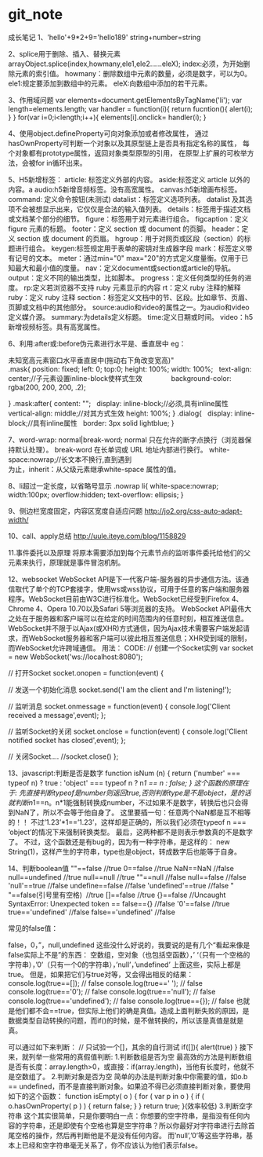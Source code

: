 # git_note
成长笔记
1、'hello'+9*2+9='hello189'
string+number=string

2、splice用于删除、插入、替换元素
arrayObject.splice(index,howmany,ele1,ele2......eleX);
index:必须，为开始删除元素的索引值。
howmany：删除数组中元素的数量，必须是数字，可以为0。
ele1:规定要添加到数组中的元素。
eleX:向数组中添加的若干元素。

3、作用域问题
var elements=document.getElementsByTagName('li');
    var length=elements.length;
    var handler = function(i){
        return fucntion(){
            alert(i);
        }
    }
    for(var i=0;i<length;i++){
        elements[i].onclick= handler(i);
 }
 
4、使用object.defineProperty可向对象添加或者修改属性，
通过hasOwnProperty可判断一个对象以及其原型链上是否具有指定名称的属性，
每个对象都有prototype属性，返回对象类型原型的引用，
在原型上扩展的可枚举方法，会被for in循环出来。

5、H5新增标签：
article: 标签定义外部的内容。
aside:标签定义 article 以外的内容。a
audio:h5新增音频标签。没有高宽属性。
canvas:h5新增画布标签。
command: 定义命令按钮(未测试)
datalist：标签定义选项列表。
datalist 及其选项不会被想显示出来，它仅仅是合法的输入值列表。
details：标签用于描述文档或文档某个部分的细节。
figure：标签用于对元素进行组合。
figcaption：定义 figure 元素的标题。
footer：定义 section 或 document 的页脚。
header：定义 section 或 document 的页眉。
hgroup：用于对网页或区段（section）的标题进行组合。
keygen:标签规定用于表单的密钥对生成器字段
mark：标签定义带有记号的文本。
meter：通过min="0" max="20"的方式定义度量衡。仅用于已知最大和最小值的度量。
nav：定义document或section或article的导航。
output：定义不同的输出类型，比如脚本。
progress：定义任何类型的任务的进度。
rp:定义若浏览器不支持 ruby 元素显示的内容
rt：定义 ruby 注释的解释
ruby：定义 ruby 注释
section：标签定义文档中的节、区段。比如章节、页眉、页脚或文档中的其他部分。
source:audio和video的属性之一。为audio和video定义媒介源。
summary:为details定义标题。
time:定义日期或时间。
video：h5新增视频标签。具有高宽属性。

6、利用:after或:before伪元素进行水平是、垂直居中
eg：<div class="mask">
        <div class="dialog">
               未知宽高元素窗口水平垂直居中(拖动右下角改变宽高)"
        </div>
    </div>
    .mask{
    position: fixed;
    left: 0;
    top:0;
    height: 100%;
    width: 100%;
    text-align: center;//子元素设置inline-block使样式生效             
    background-color: rgba(200, 200, 200, .2);
  
}
.mask:after{
    content: "";
    display: inline-block;//必须,具有inline属性
    vertical-align: middle;//对其方式生效
    height: 100%;
}
.dialog{
    display: inline-block;//具有inline属性
    border: 3px solid lightblue;
}

7、word-wrap: normal|break-word;
normal	只在允许的断字点换行（浏览器保持默认处理）。
break-word	在长单词或 URL 地址内部进行换行。
white-space:nowrap;//长文本不换行,直到遇到<br>为止，inherit：从父级元素继承white-space 属性的值。

8、li超过一定长度，以省略号显示
.nowrap li{ 
   white-space:nowrap; 
   width:100px; 
   overflow:hidden; 
   text-overflow: ellipsis; 
} 

9、侧边栏宽度固定，内容区宽度自适应问题
http://jo2.org/css-auto-adapt-width/

10、call、apply总结
http://uule.iteye.com/blog/1158829

11.事件委托以及原理
将原本需要添加到每个元素节点的监听事件委托给他们的父元素来执行，原理就是事件冒泡机制。

12、websocket
WebSocket API是下一代客户端-服务器的异步通信方法。该通信取代了单个的TCP套接字，使用ws或wss协议，可用于任意的客户端和服务器程序。WebSocket目前由W3C进行标准化。WebSocket已经受到Firefox 4、Chrome 4、Opera 10.70以及Safari 5等浏览器的支持。
WebSocket API最伟大之处在于服务器和客户端可以在给定的时间范围内的任意时刻，相互推送信息。WebSocket并不限于以Ajax(或XHR)方式通信，因为Ajax技术需要客户端发起请求，而WebSocket服务器和客户端可以彼此相互推送信息；XHR受到域的限制，而WebSocket允许跨域通信。
用法：
CODE:
// 创建一个Socket实例
var socket = new WebSocket('ws://localhost:8080'); 

// 打开Socket 
socket.onopen = function(event) { 

  // 发送一个初始化消息
  socket.send('I am the client and I\'m listening!'); 

  // 监听消息
  socket.onmessage = function(event) { 
    console.log('Client received a message',event); 
  }; 

  // 监听Socket的关闭
  socket.onclose = function(event) { 
    console.log('Client notified socket has closed',event); 
  }; 

  // 关闭Socket.... 
  //socket.close() 
};

13、javascript:判断是否是数字
function isNum (n) {
    return ('number' === typeof n) ? true : 
    'object' === typeof n ? n*1 == n : 
    false;
}
这个函数的原理在于: 先直接判断typeof是number则返回true,否则判断type是不是object，是的话就判断n*1==n。n*1能强制转换成number，不过如果不是数字，转换后也只会得到NaN了，所以不会等于他自身了。
这里要插一句：任意两个NaN都是互不相等的！！
不过’1.23’*1==’1.23’，这样却是正确的，所以我们必须在typeof n === ‘object’的情况下来强制转换类型。
最后，这两种都不是则表示参数真的不是数字了。
不过，这个函数还是有bug的，因为有一种字符串，是这样的： new String(1)，这样产生的字符串，type也是object，转成数字后也能等于自身。

14、判断boolean值
""==false    //true
0==false     //true
NaN==NaN     //false
null==undefined  //true
null==null   //true
""==null     //false
null==false  //false
'null'==true  //false
undefine==false  //false
'undefined'==true  //false
" "==false(引号里有空格)  //true
[]==false    //true
{}==false    //Uncaught SyntaxError: Unexpected token ==
false=={}    //false
'0'==false   //true
true=='undefined'  //false
false=='undefined'  //false

常见的false值：

false，0，”，null,undefined
这些没什么好说的，我要说的是有几个“看起来像是false实际上不是”的东西：
空数组，空对象（也包括空函数），’ ‘（只有一个空格的字符串），’0’（只有一个0的字符串），’null’，’undefined’
上面这些，实际上都是true。
但是，如果把它们与true对等，又会得出相反的结果：
console.log(true==[]); // false
console.log(true==' '); // false
console.log(true=='0'); // false
console.log(true=='null'); // false
console.log(true=='undefined'); // false
console.log(true=={}); // false
也就是他们都不会==true，但实际上他们的确是真值。造成上面判断失败的原因，是数据类型自动转换的问题，而if()的时候，是不做转换的，所以该是真值是就是真。

可以通过如下来判断：
// 只试验一个[]，其余的自行测试
if([]){
    alert(true)
}
接下来，就列举一些常用的真假值判断:
1.判断数组是否为空
最高效的方法是判断数组是否有长度：array.length>0，或直接：if(array.length)，当他有长度时，他就不是空数组了。
2.判断对象是否为空
简单的办法是判断对象中你需要的值，如o.b == undefined，而不是直接判断对象。如果迫不得已必须直接判断对象，要使用如下的这个函数：
function isEmpty( o ) {
    for ( var p in o ) { 
        if ( o.hasOwnProperty( p ) ) { return false; }
    }
    return true;
}(效率较低)
3.判断空字符串
这个其实很简单，只是你要明白一点：你想要的空字符串，是指没有任何内容的字符串，还是即使有个空格也算是空字符串？所以你最好对字符串进行去除首尾空格的操作，然后再判断他是不是没有任何内容。
而’null’,’0’等这些字符串，基本上已经和空字符串毫无关系了，你不应该认为他们表示false。
